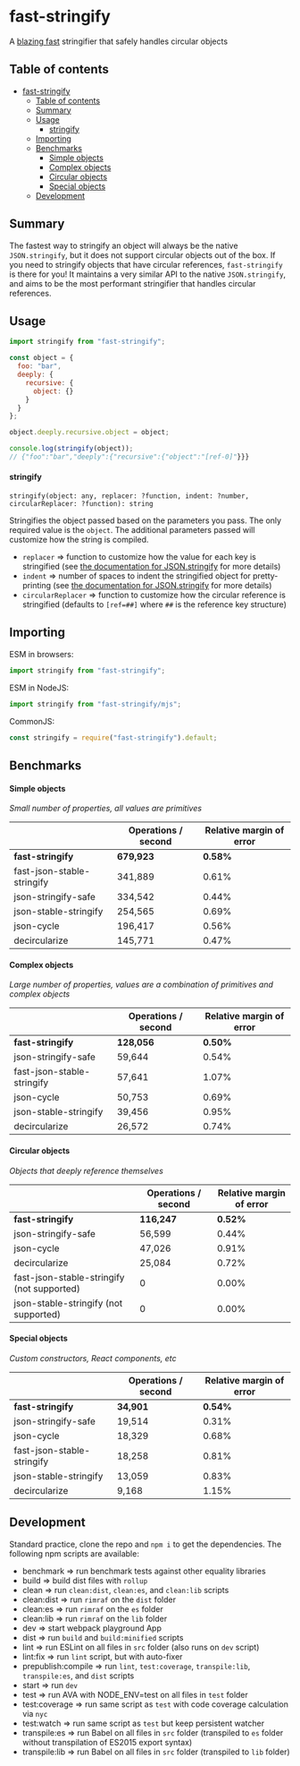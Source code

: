 # fast-stringify

A [blazing fast](#benchmarks) stringifier that safely handles circular objects

## Table of contents

- [fast-stringify](#fast-stringify)
  - [Table of contents](#Table-of-contents)
  - [Summary](#Summary)
  - [Usage](#Usage)
      - [stringify](#stringify)
  - [Importing](#Importing)
  - [Benchmarks](#Benchmarks)
      - [Simple objects](#Simple-objects)
      - [Complex objects](#Complex-objects)
      - [Circular objects](#Circular-objects)
      - [Special objects](#Special-objects)
  - [Development](#Development)

## Summary

The fastest way to stringify an object will always be the native `JSON.stringify`, but it does not support circular objects out of the box. If you need to stringify objects that have circular references, `fast-stringify` is there for you! It maintains a very similar API to the native `JSON.stringify`, and aims to be the most performant stringifier that handles circular references.

## Usage

```javascript
import stringify from "fast-stringify";

const object = {
  foo: "bar",
  deeply: {
    recursive: {
      object: {}
    }
  }
};

object.deeply.recursive.object = object;

console.log(stringify(object));
// {"foo":"bar","deeply":{"recursive":{"object":"[ref-0]"}}}
```

#### stringify

`stringify(object: any, replacer: ?function, indent: ?number, circularReplacer: ?function): string`

Stringifies the object passed based on the parameters you pass. The only required value is the `object`. The additional parameters passed will customize how the string is compiled.

- `replacer` => function to customize how the value for each key is stringified (see [the documentation for JSON.stringify](https://developer.mozilla.org/en-US/docs/Web/JavaScript/Reference/Global_Objects/JSON/stringify) for more details)
- `indent` => number of spaces to indent the stringified object for pretty-printing (see [the documentation for JSON.stringify](https://developer.mozilla.org/en-US/docs/Web/JavaScript/Reference/Global_Objects/JSON/stringify) for more details)
- `circularReplacer` => function to customize how the circular reference is stringified (defaults to `[ref=##]` where `##` is the reference key structure)

## Importing

ESM in browsers:

```javascript
import stringify from "fast-stringify";
```

ESM in NodeJS:

```javascript
import stringify from "fast-stringify/mjs";
```

CommonJS:

```javascript
const stringify = require("fast-stringify").default;
```

## Benchmarks

#### Simple objects

_Small number of properties, all values are primitives_

|                            | Operations / second | Relative margin of error |
| -------------------------- | ------------------- | ------------------------ |
| **fast-stringify**         | **679,923**         | **0.58%**                |
| fast-json-stable-stringify | 341,889             | 0.61%                    |
| json-stringify-safe        | 334,542             | 0.44%                    |
| json-stable-stringify      | 254,565             | 0.69%                    |
| json-cycle                 | 196,417             | 0.56%                    |
| decircularize              | 145,771             | 0.47%                    |

#### Complex objects

_Large number of properties, values are a combination of primitives and complex objects_

|                            | Operations / second | Relative margin of error |
| -------------------------- | ------------------- | ------------------------ |
| **fast-stringify**         | **128,056**         | **0.50%**                |
| json-stringify-safe        | 59,644              | 0.54%                    |
| fast-json-stable-stringify | 57,641              | 1.07%                    |
| json-cycle                 | 50,753              | 0.69%                    |
| json-stable-stringify      | 39,456              | 0.95%                    |
| decircularize              | 26,572              | 0.74%                    |

#### Circular objects

_Objects that deeply reference themselves_

|                                            | Operations / second | Relative margin of error |
| ------------------------------------------ | ------------------- | ------------------------ |
| **fast-stringify**                         | **116,247**         | **0.52%**                |
| json-stringify-safe                        | 56,599              | 0.44%                    |
| json-cycle                                 | 47,026              | 0.91%                    |
| decircularize                              | 25,084              | 0.72%                    |
| fast-json-stable-stringify (not supported) | 0                   | 0.00%                    |
| json-stable-stringify (not supported)      | 0                   | 0.00%                    |

#### Special objects

_Custom constructors, React components, etc_

|                            | Operations / second | Relative margin of error |
| -------------------------- | ------------------- | ------------------------ |
| **fast-stringify**         | **34,901**          | **0.54%**                |
| json-stringify-safe        | 19,514              | 0.31%                    |
| json-cycle                 | 18,329              | 0.68%                    |
| fast-json-stable-stringify | 18,258              | 0.81%                    |
| json-stable-stringify      | 13,059              | 0.83%                    |
| decircularize              | 9,168               | 1.15%                    |

## Development

Standard practice, clone the repo and `npm i` to get the dependencies. The following npm scripts are available:

- benchmark => run benchmark tests against other equality libraries
- build => build dist files with `rollup`
- clean => run `clean:dist`, `clean:es`, and `clean:lib` scripts
- clean:dist => run `rimraf` on the `dist` folder
- clean:es => run `rimraf` on the `es` folder
- clean:lib => run `rimraf` on the `lib` folder
- dev => start webpack playground App
- dist => run `build` and `build:minified` scripts
- lint => run ESLint on all files in `src` folder (also runs on `dev` script)
- lint:fix => run `lint` script, but with auto-fixer
- prepublish:compile => run `lint`, `test:coverage`, `transpile:lib`, `transpile:es`, and `dist` scripts
- start => run `dev`
- test => run AVA with NODE_ENV=test on all files in `test` folder
- test:coverage => run same script as `test` with code coverage calculation via `nyc`
- test:watch => run same script as `test` but keep persistent watcher
- transpile:es => run Babel on all files in `src` folder (transpiled to `es` folder without transpilation of ES2015 export syntax)
- transpile:lib => run Babel on all files in `src` folder (transpiled to `lib` folder)
